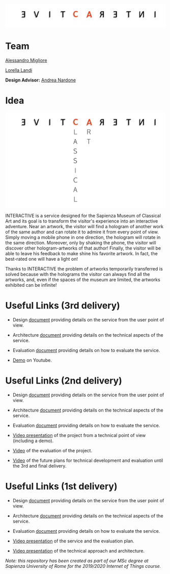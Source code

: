 ![logoPiccolo](/images/interactiveLogoPiccolo.png)
# Team
[Alessandro Migliore](https://www.linkedin.com/in/alessandro-migliore-bab4631a3)

[Lorella Landi](https://www.linkedin.com/in/lorella-landi-a485361a3/)

**Design Advisor:** [Andrea Nardone](https://www.linkedin.com/in/andrea-nardone-161740183/)

# Idea
![logo](/images/interACtive.png)

INTERACTIVE is a service designed for the Sapienza Museum of Classical Art and its goal is to transform the visitor's experience into an interactive adventure.
Near an artwork, the visitor will find a hologram of another work of the same author and can rotate it to admire it from every point of view. Simply moving a mobile phone in one direction, the hologram will rotate in the same direction. Moreover, only by shaking the phone, the visitor will discover other hologram-artworks of that author! Finally, the visitor will be able to leave his feedback to make shine his favorite artwork. In fact, the best-rated one will have a light on!


Thanks to INTERACTIVE the problem of artworks temporarily transferred is solved because with the holograms the visitor can always find all the artworks, and,  even if the spaces of the museum are limited, the artworks exhibited can be infinite!


# Useful Links (3rd delivery)

- Design [document](https://github.com/alessandromigliore/InteractiveClassicalArt/blob/master/Third%20delivery/Design.md) providing details on the service from the user point of view.

- Architecture [document](https://github.com/alessandromigliore/InteractiveClassicalArt/blob/master/Third%20delivery/Architecture.md) providing details on the technical aspects of the service.

- Evaluation [document](https://github.com/alessandromigliore/InteractiveClassicalArt/blob/master/Third%20delivery/Evaluation.md) providing details on how to evaluate the service.

- [Demo]() on Youtube. 

# Useful Links (2nd delivery)

- Design [document](https://github.com/alessandromigliore/InteractiveClassicalArt/blob/master/Second%20delivery/Design.md) providing details on the service from the user point of view.

- Architecture [document](https://github.com/alessandromigliore/InteractiveClassicalArt/blob/master/Second%20delivery/Architecture.md) providing details on the technical aspects of the service.

- Evaluation [document](https://github.com/alessandromigliore/InteractiveClassicalArt/blob/master/Second%20delivery/Evaluation.md) providing details on how to evaluate the service.

- [Video presentation](https://www.youtube.com/watch?v=PBK3A3MP-Pk&feature=youtu.be) of the project from a technical point of view (including a demo). 
- [Video](https://youtu.be/Zpd_bwBcyuc) of the evaluation of the project.
- [Video](https://youtu.be/Lh0dFts2tMY) of the future plans for technical development and evaluation until the 3rd and final delivery.

# Useful Links (1st delivery)

- Design [document](https://github.com/alessandromigliore/InteractiveClassicalArt/blob/master/First%20delivery/Design.md) providing details on the service from the user point of view.

- Architecture [document](https://github.com/alessandromigliore/InteractiveClassicalArt/blob/master/First%20delivery/Architecture.md) providing details on the technical aspects of the service.

- Evaluation [document](https://github.com/alessandromigliore/InteractiveClassicalArt/blob/master/First%20delivery/Evaluation.md) providing details on how to evaluate the service.

- [Video presentation](https://youtu.be/t0RmKrMV30Q) of the service and the evaluation plan.
- [Video presentation](https://youtu.be/RbFbud1RUGk) of the technical approach and architecture.

*Note: this repository has been created as part of our MSc degree at Sapienza University of Rome for the 2019/2020 Internet of Things course.*
